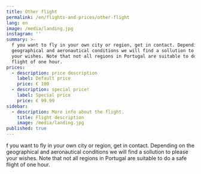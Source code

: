 ```yaml
---
title: Other flight
permalink: /en/flights-and-prices/other-flight
lang: en
image: /media/landing.jpg
instagram: ''
summary: >-
  f you want to fly in your own city or region, get in contact. Depending on the
  geographical and aeronautical conditions we will find a sollution to please
  your wishes. Note that not all regions in Portugal are suitable to do a safe
  flight of one hour.
prices:
  - description: price description
    label: Default price
    price: € 100
  - description: special price!
    label: Special price
    price: € 99.99
sidebar:
  - description: More info about the flight.
    title: Flight description
    image: /media/landing.jpg
published: true
---
```

f you want to fly in your own city or region, get in contact. Depending on the geographical and aeronautical conditions we will find a sollution to please your wishes. Note that not all regions in Portugal are suitable to do a safe flight of one hour.

